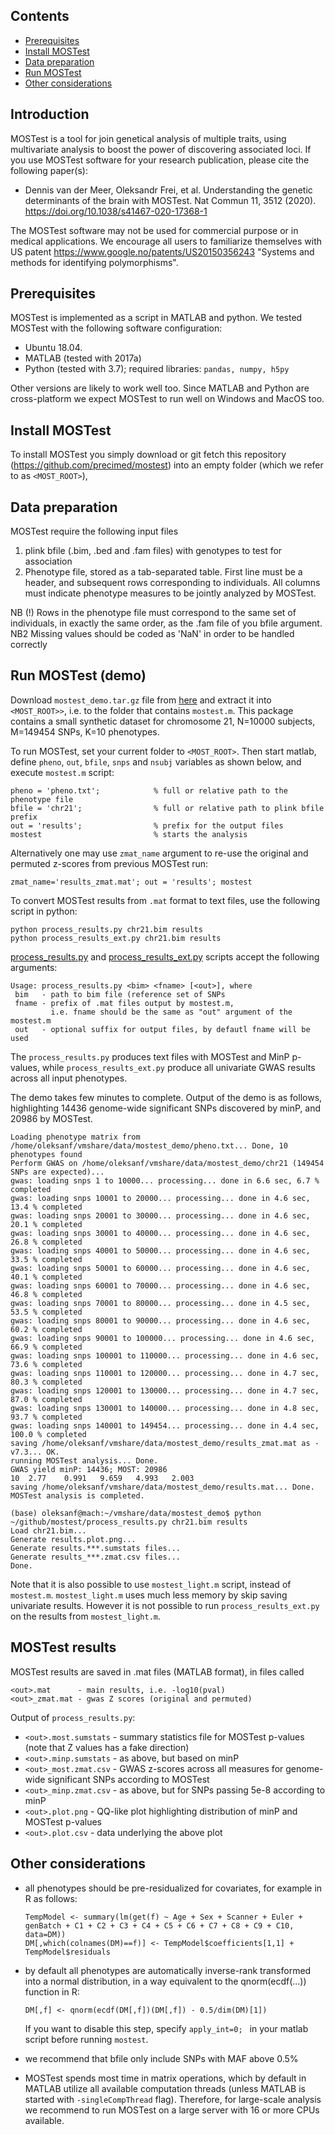 ## Contents

* [Prerequisites](#prerequisites)
* [Install MOSTest](#install-mostest)
* [Data preparation](#data-preparation)
* [Run MOSTest](#run-mostest)
* [Other considerations](#other-considerations)

## Introduction

MOSTest is a tool for join genetical analysis of multiple traits, using multivariate analysis to boost the power of discovering associated loci. If you use MOSTest software for your research publication, please cite the following paper(s):

* Dennis van der Meer, Oleksandr Frei, et al. Understanding the genetic determinants of the brain with MOSTest. 
  Nat Commun 11, 3512 (2020). https://doi.org/10.1038/s41467-020-17368-1

The MOSTest software may not be used for commercial purpose or in medical applications.
We encourage all users to familiarize themselves with US patent https://www.google.no/patents/US20150356243 "Systems and methods for identifying polymorphisms".

## Prerequisites

MOSTest is implemented as a script in MATLAB and python. We tested MOSTest with the following software configuration:
* Ubuntu 18.04.
* MATLAB (tested with 2017a)
* Python (tested with 3.7); required libraries: ``pandas, numpy, h5py``

Other versions are likely to work well too. 
Since MATLAB and Python are cross-platform we expect MOSTest to run well on Windows and MacOS too.

## Install MOSTest

To install MOSTest you simply download or git fetch this repository (https://github.com/precimed/mostest) into an empty folder (which we refer to as `<MOST_ROOT>`),

## Data preparation

MOSTest require the following input files

1. plink bfile (.bim, .bed and .fam files) with genotypes to test for association
2. Phenotype file, stored as a tab-separated table. First line must be a header, and subsequent rows corresponding to individuals.
   All columns must indicate phenotype measures to be jointly analyzed by MOSTest.

NB (!) Rows in the phenotype file must correspond to the same set of individuals,
in exactly the same order, as the .fam file of you bfile argument.
NB2 Missing values should be coded as 'NaN' in order to be handled correctly

## Run MOSTest (demo)
Download ``mostest_demo.tar.gz`` file from [here](https://1drv.ms/u/s!Ai1YZmdFa9ati40Inztrv_4erqcdWw?e=ixWDUe)
and extract it into ``<MOST_ROOT>>``, i.e. to the folder that contains ``mostest.m``.
This package contains a small synthetic dataset for chromosome 21, N=10000 subjects, M=149454 SNPs, K=10 phenotypes.

To run MOSTest, set your current folder to ``<MOST_ROOT>``.
Then start matlab, define ``pheno``, ``out``, ``bfile``, ``snps`` and ``nsubj`` variables as shown below,
and execute ``mostest.m`` script:
```
pheno = 'pheno.txt';            % full or relative path to the phenotype file
bfile = 'chr21';                % full or relative path to plink bfile prefix
out = 'results';                % prefix for the output files
mostest                         % starts the analysis
```

Alternatively one may use ``zmat_name`` argument to re-use the original and permuted z-scores from previous MOSTest run:
```
zmat_name='results_zmat.mat'; out = 'results'; mostest
```

To convert MOSTest results from ``.mat`` format to text files, use the following script in python:
```
python process_results.py chr21.bim results
python process_results_ext.py chr21.bim results
```

[process_results.py](process_results.py) and [process_results_ext.py](process_results_ext.py) scripts accept the following arguments:
```
Usage: process_results.py <bim> <fname> [<out>], where
 bim   - path to bim file (reference set of SNPs
 fname - prefix of .mat files output by mostest.m, 
         i.e. fname should be the same as "out" argument of the mostest.m
 out   - optional suffix for output files, by defautl fname will be used
```
The ``process_results.py`` produces text files with MOSTest and MinP p-values, while
``process_results_ext.py`` produce all univariate GWAS results across all input phenotypes.

The demo takes few minutes to complete. Output of the demo is as follows, highlighting
14436 genome-wide significant SNPs discovered by minP, and 20986 by MOSTest.
```
Loading phenotype matrix from /home/oleksanf/vmshare/data/mostest_demo/pheno.txt... Done, 10 phenotypes found
Perform GWAS on /home/oleksanf/vmshare/data/mostest_demo/chr21 (149454 SNPs are expected)...
gwas: loading snps 1 to 10000... processing... done in 6.6 sec, 6.7 % completed
gwas: loading snps 10001 to 20000... processing... done in 4.6 sec, 13.4 % completed
gwas: loading snps 20001 to 30000... processing... done in 4.6 sec, 20.1 % completed
gwas: loading snps 30001 to 40000... processing... done in 4.6 sec, 26.8 % completed
gwas: loading snps 40001 to 50000... processing... done in 4.6 sec, 33.5 % completed
gwas: loading snps 50001 to 60000... processing... done in 4.6 sec, 40.1 % completed
gwas: loading snps 60001 to 70000... processing... done in 4.6 sec, 46.8 % completed
gwas: loading snps 70001 to 80000... processing... done in 4.5 sec, 53.5 % completed
gwas: loading snps 80001 to 90000... processing... done in 4.6 sec, 60.2 % completed
gwas: loading snps 90001 to 100000... processing... done in 4.6 sec, 66.9 % completed
gwas: loading snps 100001 to 110000... processing... done in 4.6 sec, 73.6 % completed
gwas: loading snps 110001 to 120000... processing... done in 4.7 sec, 80.3 % completed
gwas: loading snps 120001 to 130000... processing... done in 4.7 sec, 87.0 % completed
gwas: loading snps 130001 to 140000... processing... done in 4.8 sec, 93.7 % completed
gwas: loading snps 140001 to 149454... processing... done in 4.4 sec, 100.0 % completed
saving /home/oleksanf/vmshare/data/mostest_demo/results_zmat.mat as -v7.3... OK.
running MOSTest analysis... Done.
GWAS yield minP: 14436; MOST: 20986
10	2.77	0.991	9.659	4.993	2.003	
saving /home/oleksanf/vmshare/data/mostest_demo/results.mat... Done.
MOSTest analysis is completed.

(base) oleksanf@mach:~/vmshare/data/mostest_demo$ python ~/github/mostest/process_results.py chr21.bim results 
Load chr21.bim...
Generate results.plot.png...
Generate results.***.sumstats files...
Generate results_***.zmat.csv files...
Done.
```

Note that it is also possible to use ``mostest_light.m`` script, instead of ``mostest.m``.
``mostest_light.m`` uses much less memory by skip saving univariate results.
However it is not possible to run ``process_results_ext.py`` on the results from ``mostest_light.m``.

## MOSTest results

MOSTest results are saved in .mat files (MATLAB format), in files called
```
<out>.mat      - main results, i.e. -log10(pval)
<out>_zmat.mat - gwas Z scores (original and permuted)
```

Output of ``process_results.py``:
* ``<out>.most.sumstats`` - summary statistics file for MOSTest p-values (note that Z values has a fake direction)
* ``<out>.minp.sumstats`` - as above, but based on minP
* ``<out>_most.zmat.csv`` - GWAS z-scores across all measures for genome-wide significant SNPs according to MOSTest
* ``<out>_minp.zmat.csv`` - as above, but for SNPs passing 5e-8 according to minP
* ``<out>.plot.png``      - QQ-like plot highlighting distribution of minP and MOSTest p-values 
* ``<out>.plot.csv``      - data underlying the above plot

## Other considerations

* all phenotypes should be pre-residualized for covariates, for example in R as follows:
  ```
  TempModel <- summary(lm(get(f) ~ Age + Sex + Scanner + Euler + genBatch + C1 + C2 + C3 + C4 + C5 + C6 + C7 + C8 + C9 + C10, data=DM)) 
  DM[,which(colnames(DM)==f)] <- TempModel$coefficients[1,1] + TempModel$residuals
  ```

* by default all phenotypes are automatically inverse-rank transformed into a normal distribution, 
  in a way equivalent to the qnorm(ecdf(...)) function in R:
  ```
  DM[,f] <- qnorm(ecdf(DM[,f])(DM[,f]) - 0.5/dim(DM)[1])
  ```
  If you want to disable this step, specify ``apply_int=0; ``  in your matlab script before running ``mostest``.

* we recommend that bfile only include SNPs with MAF above 0.5%

* MOSTest spends most time in matrix operations, which by default in MATLAB utilize all available computation threads
  (unless MATLAB is started with ``-singleCompThread`` flag). Therefore, for large-scale analysis we recommend to run
  MOSTest on a large server with 16 or more CPUs available.
